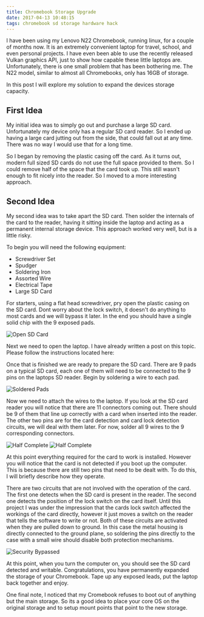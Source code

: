 ```yaml
---
title: Chromebook Storage Upgrade
date: 2017-04-13 10:48:15
tags: chromebook sd storage hardware hack
---
```


I have been using my Lenovo N22 Chromebook, running linux, for a couple of months now. It is an extremely convenient laptop for travel, school, and even personal projects. I have even been able to use the recently released Vulkan graphics API, just to show how capable these little laptops are. Unfortunately, there is one small problem that has been bothering me. The N22 model, similar to almost all Chromebooks, only has 16GB of storage. 

In this post I will explore my solution to expand the devices storage capacity. 

<!-- more --> 

## First Idea

My initial idea was to simply go out and purchase a large SD card. Unfortunately my device only has a regular SD card reader. So I ended up having a large card jutting out from the side, that could fall out at any time. There was no way I would use that for a long time. 

So I began by removing the plastic casing off the card. As it turns out, modern full sized SD cards do not use the full space provided to them. So I could remove half of the space that the card took up. This still wasn't enough to fit nicely into the reader. So I moved to a more interesting approach.

## Second Idea

My second idea was to take apart the SD card. Then solder the internals of the card to the reader, having it sitting inside the laptop and acting as a permanent internal storage device. This approach worked very well, but is a little risky.

To begin you will need the following equipment:
* Screwdriver Set
* Spudger
* Soldering Iron
* Assorted Wire
* Electrical Tape
* Large SD Card

For starters, using a flat head screwdriver, pry open the plastic casing on the SD card. Dont worry about the lock switch, it doesn't do anything to most cards and we will bypass it later. In the end you should have a single solid chip with the 9 exposed pads.

![Open SD Card](/images/storage/open_sd.jpg)

Next we need to open the laptop. I have already written a post on this topic. Please follow the instructions located here: 

Once that is finished we are ready to prepare the SD card. There are 9 pads on a typical SD card, each one of them will need to be connected to the 9 pins on the laptops SD reader. Begin by soldering a wire to each pad.

![Soldered Pads](/images/storage/sd_leads.jpg)

Now we need to attach the wires to the laptop. If you look at the SD card reader you will notice that there are 11 connectors coming out. There should be 9 of them that line up correctly with a card when inserted into the reader. The other two pins are for the card detection and card lock detection circuits, we will deal with them later. For now, solder all 9 wires to the 9 corresponding connectors.

![Half Complete](/images/storage/solder_half.jpg)
![Half Complete](/images/storage/solder_full.jpg)

At this point everything required for the card to work is installed. However you will notice that the card is not detected if you boot up the computer. This is because there are still two pins that need to be dealt with. To do this, I will briefly describe how they operate.

There are two circuits that are not involved with the operation of the card. The first one detects when the SD card is present in the reader. The second one detects the position of the lock switch on the card itself. Until this project I was under the impression that the cards lock switch affected the workings of the card directly, however it just moves a switch on the reader that tells the software to write or not. Both of these circuits are activated when they are pulled down to ground. In this case the metal housing is directly connected to the ground plane, so soldering the pins directly to the case with a small wire should disable both protection mechanisms.

![Security Bypassed](/images/storage/complete.jpg)

At this point, when you turn the computer on, you should see the SD card detected and writable. Congratulations, you have permanently expanded the storage of your Chromebook. Tape up any exposed leads, put the laptop back together and enjoy. 

One final note, I noticed that my Cromebook refuses to boot out of anything but the main storage. So its a good idea to place your core OS on the original storage and to setup mount points that point to the new storage.



